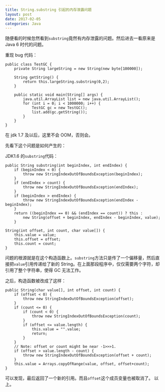 ```yaml
---
title: String.substring 引起的内存泄露问题
layout: post
date: 2017-02-05
categories: Java
---
```


随便看的时候忽然看到`substring`竟然有内存泄露的问题。然后进去一看原来是 Java 6 时代的问题。

重现 bug 代码：

```
public class TestGC {
    private String largeString = new String(new byte[100000]);

    String getString() {
        return this.largeString.substring(0,2);
    }

    public static void main(String[] args) {
        java.util.ArrayList list = new java.util.ArrayList();
        for (int i = 0; i < 1000000; i++) {
            TestGC gc = new TestGC();
            list.add(gc.getString());
        }
    }
}
```
在 jdk 1.7 及以后，这里不会 OOM，否则会。

先看下这个问题是如何产生的：

JDK1.6 的`substring`代码：

```
public String substring(int beginIndex, int endIndex) {
	if (beginIndex < 0) {
	    throw new StringIndexOutOfBoundsException(beginIndex);
	}
	if (endIndex > count) {
	    throw new StringIndexOutOfBoundsException(endIndex);
	}
	if (beginIndex > endIndex) {
	    throw new StringIndexOutOfBoundsException(endIndex - beginIndex);
	}
	return ((beginIndex == 0) && (endIndex == count)) ? this :
	    new String(offset + beginIndex, endIndex - beginIndex, value);
    }

String(int offset, int count, char value[]) {
	this.value = value;
	this.offset = offset;
	this.count = count;
}
```

问题的根源就是在这个构造函数上。`substring`方法只是传了一个偏移量，然后直接把`value`引用传递给了新的 String。在上面那段程序中，仅仅需要两个字符，却引用了整个字符串，使得 GC 无法工作。

之后，构造函数被改成了这样：

```
public String(char value[], int offset, int count) {
    if (offset < 0) {
        throw new StringIndexOutOfBoundsException(offset);
    }
    if (count <= 0) {
        if (count < 0) {
            throw new StringIndexOutOfBoundsException(count);
        }
        if (offset <= value.length) {
            this.value = "".value;
            return;
        }
    }
    // Note: offset or count might be near -1>>>1.
    if (offset > value.length - count) {
        throw new StringIndexOutOfBoundsException(offset + count);
    }
    this.value = Arrays.copyOfRange(value, offset, offset+count);
}
```

可以发现，最后返回了一个新的引用。而且`offset`这个成员变量也被取消了。
以上。